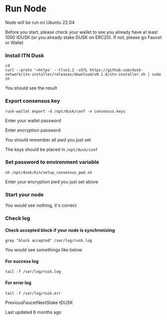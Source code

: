 # Run Node

Node will be run on Ubuntu 22.04

Before you start, please check your wallet to see you already have at least 1000 tDUSK (or you already stake DUSK on ERC20). If not, please go Faucet or Wallet

### Install ITN Dusk <a href="#install-itn-dusk" id="install-itn-dusk"></a>

```
cd
curl --proto '=https' --tlsv1.2 -sSfL https://github.com/dusk-network/itn-installer/releases/download/v0.1.6/itn-installer.sh | sudo sh
```

You should see the result

### Export consensus key <a href="#export-consensus-key" id="export-consensus-key"></a>

```
rusk-wallet export -d /opt/dusk/conf -n consensus.keys
```

Enter your wallet password

Enter encryption password

You should remember all pwd you just set

The keys should be placed in `/opt/dusk/conf`

### Set password to environment variable <a href="#set-password-to-environment-variable" id="set-password-to-environment-variable"></a>

```
sh /opt/dusk/bin/setup_consensus_pwd.sh
```

Enter your encryption pwd you just set above

### Start your node <a href="#start-your-node" id="start-your-node"></a>

You would see nothing, it's correct

### Check log <a href="#check-log" id="check-log"></a>

#### Check accepted block if your node is synchronizing <a href="#check-accepted-block-if-your-node-is-synchronizing" id="check-accepted-block-if-your-node-is-synchronizing"></a>

```
grep "block accepted" /var/log/rusk.log
```

You would see somethings like below

#### For success log <a href="#for-success-log" id="for-success-log"></a>

```
tail -f /var/log/rusk.log
```

#### For error log <a href="#for-error-log" id="for-error-log"></a>

```
tail -f /var/log/rusk.err
```

PreviousFaucetNextStake tDUSK

Last updated 6 months ago
